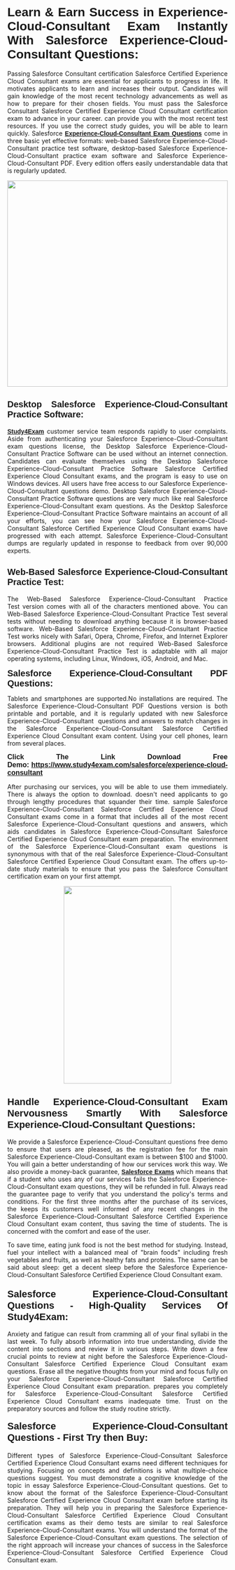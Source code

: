 <h1 style="text-align: justify;"><span style="font-family:Tahoma,Geneva,sans-serif;"><strong>Learn & Earn Success in Experience-Cloud-Consultant Exam Instantly With Salesforce Experience-Cloud-Consultant Questions:</strong></span></h1>

<p style="text-align: justify;">Passing Salesforce Consultant certification Salesforce Certified Experience Cloud Consultant exams are essential for applicants to progress in life. It motivates applicants to learn and increases their output. Candidates will gain knowledge of the most recent technology advancements as well as how to prepare for their chosen fields. You must pass the Salesforce Consultant Salesforce Certified Experience Cloud Consultant certification exam to advance in your career. can provide you with the most recent test resources. If you use the correct study guides, you will be able to learn quickly. Salesforce <a href="https://www.study4exam.com/salesforce/experience-cloud-consultant"><span style="font-family:Tahoma,Geneva,sans-serif;"><strong>Experience-Cloud-Consultant Exam Questions</strong></span></a> come in three basic yet effective formats: web-based Salesforce Experience-Cloud-Consultant practice test software, desktop-based Salesforce Experience-Cloud-Consultant practice exam software and Salesforce Experience-Cloud-Consultant PDF. Every edition offers easily understandable data that is regularly updated.</p>

<p style="text-align: justify;"><a href="https://www.study4exam.com/salesforce/experience-cloud-consultant"><img alt="" src="https://lh3.googleusercontent.com/pw/AM-JKLVq_oPqfp0-n5zn4yqAoyjjcA2yO-jT5Cm68rj_xPcdsmakSaLzyxJ8unsRMKMdGkmOINvzyM17CwNHdrz3aK03FYcCewHDEYJs7lAvJLcrBifJ5qSpkhSIJgPhz-7dSY7ixq9ev6p4G2ds_VnujUaf=w1366-h530-no?authuser=0" style="width: 100%; height: 470px;" /></a></p>

<h2 style="text-align: justify;"><span style="font-family:Tahoma,Geneva,sans-serif;"><strong><span style="font-size:20px;">Desktop Salesforce Experience-Cloud-Consultant Practice Software:</span></strong></span></h2>

<p style="text-align: justify;"><a href="https://www.study4exam.com/"><span style="font-family:Tahoma,Geneva,sans-serif;"><strong>Study4Exam</strong></span></a> customer service team responds rapidly to user complaints. Aside from authenticating your Salesforce Experience-Cloud-Consultant exam questions license, the Desktop Salesforce Experience-Cloud-Consultant Practice Software can be used without an internet connection. Candidates can evaluate themselves using the Desktop Salesforce Experience-Cloud-Consultant Practice Software Salesforce Certified Experience Cloud Consultant exams, and the program is easy to use on Windows devices. All users have free access to our Salesforce Experience-Cloud-Consultant questions demo. Desktop Salesforce Experience-Cloud-Consultant Practice Software questions are very much like real Salesforce Experience-Cloud-Consultant exam questions. As the Desktop Salesforce Experience-Cloud-Consultant Practice Software maintains an account of all your efforts, you can see how your Salesforce Experience-Cloud-Consultant Salesforce Certified Experience Cloud Consultant exams have progressed with each attempt. Salesforce Experience-Cloud-Consultant dumps are regularly updated in response to feedback from over 90,000 experts.</p>

<h2 style="text-align: justify;"><strong><span style="font-family:Tahoma,Geneva,sans-serif;"><span style="font-size:20px;">Web-Based Salesforce Experience-Cloud-Consultant Practice Test:</span></span></strong></h2>

<p style="text-align: justify;">The Web-Based Salesforce Experience-Cloud-Consultant Practice Test version comes with all of the characters mentioned above. You can Web-Based Salesforce Experience-Cloud-Consultant Practice Test several tests without needing to download anything because it is browser-based software. Web-Based Salesforce Experience-Cloud-Consultant Practice Test works nicely with Safari, Opera, Chrome, Firefox, and Internet Explorer browsers. Additional plugins are not required Web-Based Salesforce Experience-Cloud-Consultant Practice Test is adaptable with all major operating systems, including Linux, Windows, iOS, Android, and Mac.</p>

<p style="text-align: justify;"><strong><span style="font-family:Tahoma,Geneva,sans-serif;"><span style="font-size:20px;">Salesforce Experience-Cloud-Consultant PDF Questions:</span></span></strong></p>

<p style="text-align: justify;">Tablets and smartphones are supported.No installations are required. The Salesforce Experience-Cloud-Consultant PDF Questions version is both printable and portable, and it is regularly updated with new Salesforce Experience-Cloud-Consultant  questions and answers to match changes in the Salesforce Experience-Cloud-Consultant Salesforce Certified Experience Cloud Consultant exam content. Using your cell phones, learn from several places.</p>

<p style="text-align: justify;"><strong><span style="font-size:16px;"><span style="font-family:Tahoma,Geneva,sans-serif;">Click The Link Download Free Demo:</span></span></strong> <strong><span style="font-size:16px;"><span style="font-family:Tahoma,Geneva,sans-serif;"><a href="https://www.study4exam.com/salesforce/experience-cloud-consultant">https://www.study4exam.com/salesforce/experience-cloud-consultant</a></span></span></strong></p>

<p style="text-align: justify;">After purchasing our services, you will be able to use them immediately. There is always the option to download. doesn't need applicants to go through lengthy procedures that squander their time. sample Salesforce Experience-Cloud-Consultant Salesforce Certified Experience Cloud Consultant exams come in a format that includes all of the most recent Salesforce Experience-Cloud-Consultant questions and answers, which aids candidates in Salesforce Experience-Cloud-Consultant Salesforce Certified Experience Cloud Consultant exam preparation. The environment of the Salesforce Experience-Cloud-Consultant exam questions is synonymous with that of the real Salesforce Experience-Cloud-Consultant Salesforce Certified Experience Cloud Consultant exam. The offers up-to-date study materials to ensure that you pass the Salesforce Consultant certification exam on your first attempt.</p>

<p style="text-align: center;"><a href="https://www.study4exam.com/salesforce/experience-cloud-consultant"><img alt="" src="https://lh3.googleusercontent.com/pw/AM-JKLXfNjhwPiMVy0ctVShSUYpvTBudxxEKSjIvWyQcQ4fkjC7tw4fAHzQCxVumweZ4lZywWu345GH-ksy4ecL_MjJ_HOMVvBbLXRtkP9fACCrcmZAb4vVtcna_wHGfpzNHbsqs91m4DXRGfOMJpFZl-Ci9=w650-h649-no?authuser=0" style="width: 70%; height: 450px;" /></a></p>

<h2 style="text-align: justify;"><strong><span style="font-size:22px;"><span style="font-family:Tahoma,Geneva,sans-serif;">Handle Experience-Cloud-Consultant Exam Nervousness Smartly With Salesforce Experience-Cloud-Consultant Questions:</span></span></strong></h2>

<p style="text-align: justify;">We provide a Salesforce Experience-Cloud-Consultant questions free demo to ensure that users are pleased, as the registration fee for the main Salesforce Experience-Cloud-Consultant exam is between $100 and $1000. You will gain a better understanding of how our services work this way. We also provide a money-back guarantee, <a href="https://www.study4exam.com/salesforce-exams"><span style="font-family:Tahoma,Geneva,sans-serif;"><strong>Salesforce Exams</strong></span></a> which means that if a student who uses any of our services fails the Salesforce Experience-Cloud-Consultant exam questions, they will be refunded in full. Always read the guarantee page to verify that you understand the policy's terms and conditions. For the first three months after the purchase of its services, the keeps its customers well informed of any recent changes in the Salesforce Experience-Cloud-Consultant Salesforce Certified Experience Cloud Consultant exam content, thus saving the time of students. The is concerned with the comfort and ease of the user.</p>

<p style="text-align: justify;">To save time, eating junk food is not the best method for studying. Instead, fuel your intellect with a balanced meal of "brain foods" including fresh vegetables and fruits, as well as healthy fats and proteins. The same can be said about sleep: get a decent sleep before the Salesforce Experience-Cloud-Consultant Salesforce Certified Experience Cloud Consultant exam.</p>

<h3 style="text-align: justify;"><span style="font-family:Tahoma,Geneva,sans-serif;"><strong><span style="font-size:22px;">Salesforce Experience-Cloud-Consultant Questions - High-Quality Services Of Study4Exam:</span></strong></span></h3>

<p style="text-align: justify;">Anxiety and fatigue can result from cramming all of your final syllabi in the last week. To fully absorb information into true understanding, divide the content into sections and review it in various steps. Write down a few crucial points to review at night before the Salesforce Experience-Cloud-Consultant Salesforce Certified Experience Cloud Consultant exam questions. Erase all the negative thoughts from your mind and focus fully on your Salesforce Experience-Cloud-Consultant Salesforce Certified Experience Cloud Consultant exam preparation. prepares you completely for Salesforce Experience-Cloud-Consultant Salesforce Certified Experience Cloud Consultant exams inadequate time. Trust on the preparatory sources and follow the study routine strictly. </p>

<h4 style="text-align: justify;"><span style="font-family:Tahoma,Geneva,sans-serif;"><strong><span style="font-size:22px;">Salesforce Experience-Cloud-Consultant Questions - First Try then Buy:</span></strong></span></h4>

<p style="text-align: justify;">Different types of Salesforce Experience-Cloud-Consultant Salesforce Certified Experience Cloud Consultant exams need different techniques for studying. Focusing on concepts and definitions is what multiple-choice questions suggest. You must demonstrate a cognitive knowledge of the topic in essay Salesforce Experience-Cloud-Consultant questions. Get to know about the format of the Salesforce Experience-Cloud-Consultant Salesforce Certified Experience Cloud Consultant exam before starting its preparation. They will help you in preparing the Salesforce Experience-Cloud-Consultant Salesforce Certified Experience Cloud Consultant certification exams as their demo tests are similar to real Salesforce Experience-Cloud-Consultant exams. You will understand the format of the Salesforce Experience-Cloud-Consultant exam questions. The selection of the right approach will increase your chances of success in the Salesforce Experience-Cloud-Consultant Salesforce Certified Experience Cloud Consultant exam.</p>
